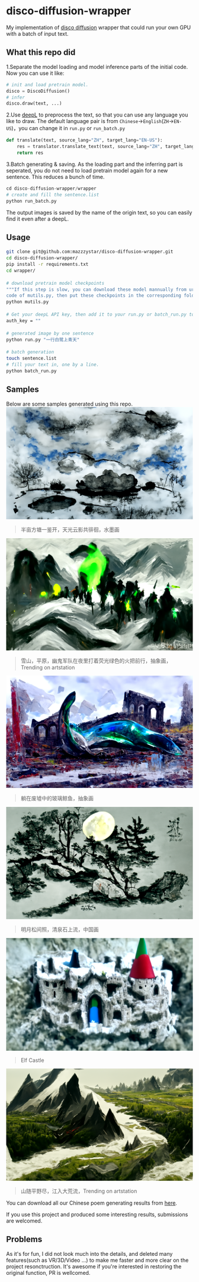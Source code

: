 # disco-diffusion-wrapper
My implementation of [disco diffusion](https://github.com/alembics/disco-diffusion) wrapper that could run your own GPU with a batch  of input text. 


## What this repo did
1.Separate the model loading and model inference parts of the initial code. Now you can use it like:
```python
# init and load pretrain model.
disco = DiscoDiffusion()
# infer
disco.draw(text, ...)
```

2.Use [deepL](https://www.deepl.com/translator) to preprocess the text, so that you can use any language you like to draw.
The default language pair is from `Chinese`->`English`(`ZH`->`EN-US`)，you can change it in `run.py` or `run_batch.py`
```python
def translate(text, source_lang="ZH", target_lang="EN-US"):
    res = translator.translate_text(text, source_lang="ZH", target_lang="EN-US")
    return res
```

3.Batch generating & saving.
As the loading part and the inferring part is seperated, you do not need to load pretrain model again for a new sentence. This reduces a bunch of time.
```python
cd disco-diffusion-wrapper/wrapper
# create and fill the sentence.list
python run_batch.py
```
The output images is saved by the name of the  origin text, so you can easily find it even after a deepL.


## Usage
```bash
git clone git@github.com:mazzzystar/disco-diffusion-wrapper.git
cd disco-diffusion-wrapper/
pip install -r requirements.txt
cd wrapper/

# download pretrain model checkpoints
"""If this step is slow, you can download these model mannually from urls in the 
code of mutils.py, then put these checkpoints in the corresponding folder."""
python mutils.py

# Get your deepL API key, then add it to your run.py or batch_run.py to replace:
auth_key = ""

# generated image by one sentence
python run.py "一行白鹭上青天"

# batch generation
touch sentence.list
# fill your text in, one by a line.
python batch_run.py
```

## Samples
Below are some samples generated using this repo. 
![](samples/A_half-acre_square_pond_is_open_the_sky_and_clouds_wandering_together_ink_painting.png)
> 半亩方塘一鉴开，天光云影共徘徊，水墨画

![](samples/Snowy_mountains_plains_army_of_ghosts_marching_at_night_with_fluorescent_green_torches_abstract_painting_Trending_on_artstation.png)
> 雪山，平原，幽鬼军队在夜里打着荧光绿色的火把前行，抽象画，Trending on artstation

![](samples/Glass_whale_lying_in_ruins_abstract_painting_Trending_on_artstation.png)
>躺在废墟中的玻璃鲸鱼，抽象画


![](samples/明月松间照清泉石上流中国画.png)
> 明月松间照，清泉石上流，中国画

![](samples/Effie_castle.jpeg)
> Elf Castle

![](samples/山随平野尽江入大荒流Trending_on_artstation.png)
> 山随平野尽，江入大荒流，Trending on artstation

You can download all our Chinese poem generating results from [here](https://drive.google.com/file/d/1OIsupQqMaYYWu4B0eemUWgvPfTSGyaqf/view?usp=sharing).

If you use this project and produced some interesting results, submissions are welcomed.



## Problems
As it's for fun, I did not look much into the details, and deleted many features(such as VR/3D/Video ...) to make me faster and more clear on the project resonctruction. It's awesome if you're interested in restoring the original function, PR is wellcomed.


